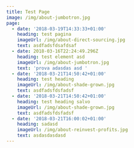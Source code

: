 ```yaml
---
title: Test Page
image: /img/about-jumbotron.jpg
page:
  - date: '2018-03-19T14:33:33+01:00'
    heading: test pagina
    imageUrl: /img/about-direct-sourcing.jpg
    text: asdfadsfdsafdsaf
  - date: 2018-03-16T22:24:49.296Z
    heading: test element asd
    imageUrl: /img/about-jumbotron.jpg
    text: 'prova adasdas asd '
  - date: '2018-03-21T14:50:42+01:00'
    heading: test heading
    imageUrl: /img/about-shade-grown.jpg
    text: asdfadsfdsfadsf
  - date: '2018-03-21T14:50:42+01:00'
    heading: test heading salvo
    imageUrl: /img/about-shade-grown.jpg
    text: asdfadsfdsfadsf
  - date: '2018-03-21T16:00:02+01:00'
    heading: sadasd
    imageUrl: /img/about-reinvest-profits.jpg
    text: asdasdasdasd
---
```


